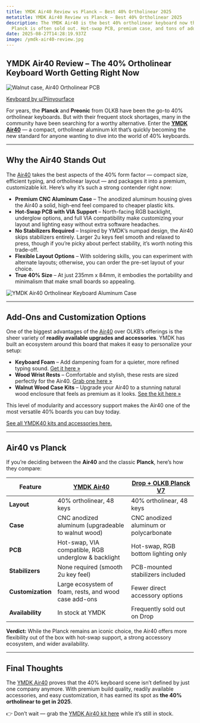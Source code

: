 ```yaml
---
title: YMDK Air40 Review vs Planck – Best 40% Ortholinear 2025
metatitle: YMDK Air40 Review vs Planck – Best 40% Ortholinear 2025
description: The YMDK Air40 is the best 40% ortholinear keyboard now that OLKB’s
  Planck is often sold out. Hot-swap PCB, premium case, and tons of add-ons.
date: 2025-08-27T14:28:19.937Z
image: /ymdk-air40-review.jpg
---
```

## YMDK Air40 Review – The 40% Ortholinear Keyboard Worth Getting Right Now

![Walnut case, Air40 Ortholinear PCB](/my-first-custom-40-walnut-case-air40-ortholinear-pcb-v0-w4j61giylg0c1.webp "Walnut case, Air40 Ortholinear PCB")

<div style="font-size: 14px">

[Keyboard by u/Piinyourface](https://www.reddit.com/r/MechanicalKeyboards/comments/17vnx6d/my_first_custom_40_walnut_case_air40_ortholinear/)

</div>

For years, the **Planck** and **Preonic** from OLKB have been the go-to 40% ortholinear keyboards. But with their frequent stock shortages, many in the community have been searching for a worthy alternative. Enter the **[YMDK Air40](https://ymdkey.com/products/air40-rgb-hot-swap-cute-40-mechanical-keyboard-assembled-qmk-via-type-c-pcb-cnc-case-plate-kit?_pos=6&_sid=2612e6c36&_ss=r&sca_ref=3163375.1C4wKHXQtf)** — a compact, ortholinear aluminum kit that’s quickly becoming the new standard for anyone wanting to dive into the world of 40% keyboards.  

- - -

## Why the Air40 Stands Out

The [Air40](https://ymdkey.com/products/air40-rgb-hot-swap-cute-40-mechanical-keyboard-assembled-qmk-via-type-c-pcb-cnc-case-plate-kit?_pos=6&_sid=2612e6c36&_ss=r&sca_ref=3163375.1C4wKHXQtf) takes the best aspects of the 40% form factor — compact size, efficient typing, and ortholinear layout — and packages it into a premium, customizable kit. Here’s why it’s such a strong contender right now:  

* **Premium CNC Aluminum Case** – The anodized aluminum housing gives the Air40 a solid, high-end feel compared to cheaper plastic kits.  
* **Hot-Swap PCB with VIA Support** – North-facing RGB backlight, underglow options, and full VIA compatibility make customizing your layout and lighting easy without extra software headaches.  
* **No Stabilizers Required** – Inspired by YMDK’s numpad design, the Air40 skips stabilizers entirely. Larger 2u keys feel smooth and relaxed to press, though if you’re picky about perfect stability, it’s worth noting this trade-off.  
* **Flexible Layout Options** – With soldering skills, you can experiment with alternate layouts; otherwise, you can order the pre-set layout of your choice.  
* **True 40% Size** – At just 235mm x 84mm, it embodies the portability and minimalism that make small boards so appealing.  

![YMDK Air40 Ortholinear Keyboard Aluminum Case](/Air40.webp "YMDK Air40 Ortholinear Keyboard Aluminum Case")



- - -

## Add-Ons and Customization Options

One of the biggest advantages of the [Air40](https://ymdkey.com/products/air40-rgb-hot-swap-cute-40-mechanical-keyboard-assembled-qmk-via-type-c-pcb-cnc-case-plate-kit?_pos=6&_sid=2612e6c36&_ss=r&sca_ref=3163375.1C4wKHXQtf) over OLKB’s offerings is the sheer variety of **readily available upgrades and accessories**. YMDK has built an ecosystem around this board that makes it easy to personalize your setup:  

* **Keyboard Foam** – Add dampening foam for a quieter, more refined typing sound. [Get it here »](https://ymdkey.com/products/ymd-40-air40-foam?_pos=1&_sid=2612e6c36&_ss=r&sca_ref=3163375.1C4wKHXQtf)  
* **Wood Wrist Rests** – Comfortable and stylish, these rests are sized perfectly for the Air40. [Grab one here »](https://ymdkey.com/products/40-mini-cute-keyboard-of-wood-wrist?_pos=8&_sid=2612e6c36&_ss=r&sca_ref=3163375.1C4wKHXQtf)  
* **Walnut Wood Case Kits** – Upgrade your Air40 to a stunning natural wood enclosure that feels as premium as it looks. [See the kit here »](https://ymdkey.com/products/ymd-walnut-wood-case-air40-rgb-hot-swap-cute-40-mechanical-keyboard-assembled-qmk-via-type-c-pcb-cnc-black-plate?_pos=9&_sid=2612e6c36&_ss=r)  

This level of modularity and accessory support makes the Air40 one of the most versatile 40% boards you can buy today. 

[See all YMDK40 kits and accessories here.](https://ymdkey.com/search?q=air40&options%5Bprefix%5D=last)

- - -

## Air40 vs Planck

If you’re deciding between the **Air40** and the classic **Planck**, here’s how they compare:  

| Feature           | **[YMDK Air40](https://ymdkey.com/products/air40-rgb-hot-swap-cute-40-mechanical-keyboard-assembled-qmk-via-type-c-pcb-cnc-case-plate-kit?_pos=6&_sid=2612e6c36&_ss=r&sca_ref=3163375.1C4wKHXQtf)** | **[Drop + OLKB Planck V7](https://drop.com/buy/planck-mechanical-keyboard?utm_source=linkshare&referer=T93XGG)** |
| ----------------- | ----------------------------------------------------------------------------------------------------------------------------------------------------------------------------------------------------- | ---------------------------------------------------------------------------------------------------------------- |
| **Layout**        | 40% ortholinear, 48 keys                                                                                                                                                                              | 40% ortholinear, 48 keys                                                                                         |
| **Case**          | CNC anodized aluminum (upgradeable to walnut wood)                                                                                                                                                    | CNC anodized aluminum or polycarbonate                                                                           |
| **PCB**           | Hot-swap, VIA compatible, RGB underglow & backlight                                                                                                                                                   | Hot-swap, RGB bottom lighting only                                                                               |
| **Stabilizers**   | None required (smooth 2u key feel)                                                                                                                                                                    | PCB-mounted stabilizers included                                                                                 |
| **Customization** | Large ecosystem of foam, rests, and wood case add-ons                                                                                                                                                 | Fewer direct accessory options                                                                                   |
| **Availability**  | In stock at YMDK                                                                                                                                                                                      | Frequently sold out on Drop                                                                                      |

**Verdict:** While the Planck remains an iconic choice, the Air40 offers more flexibility out of the box with hot-swap support, a strong accessory ecosystem, and wider availability.  

- - -

## Final Thoughts

The [YMDK Air40](https://ymdkey.com/products/air40-rgb-hot-swap-cute-40-mechanical-keyboard-assembled-qmk-via-type-c-pcb-cnc-case-plate-kit?_pos=6&_sid=2612e6c36&_ss=r&sca_ref=3163375.1C4wKHXQtft) proves that the 40% keyboard scene isn’t defined by just one company anymore. With premium build quality, readily available accessories, and easy customization, it has earned its spot as **the 40% ortholinear to get in 2025**.  

👉 Don’t wait — grab the [YMDK Air40 kit here](https://ymdkey.com/products/air40-rgb-hot-swap-cute-40-mechanical-keyboard-assembled-qmk-via-type-c-pcb-cnc-case-plate-kit?_pos=6&_sid=2612e6c36&_ss=r&sca_ref=3163375.1C4wKHXQtf) while it’s still in stock.